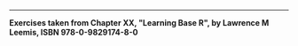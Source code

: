 ------------------------------
__Exercises taken from Chapter XX, "Learning Base R", by Lawrence M Leemis, ISBN 978-0-9829174-8-0__

